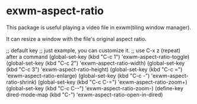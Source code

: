 # exwm-aspect-ratio

This package is useful playing a video file in exwm(tiling window manager).

It can resize a window with the file's original aspect ratio.

;; default key
;; just example, you can customize it.
;; use C-x z (repeat) after a command
(global-set-key (kbd "C-c 1") 'exwm-aspect-ratio-toggle)
(global-set-key (kbd "C-c 2") 'exwm-aspect-ratio-width)
(global-set-key (kbd "C-c 3") 'exwm-aspect-ratio-height)
(global-set-key (kbd "C-c =") 'exwm-aspect-ratio-enlarge)
(global-set-key (kbd "C-c -") 'exwm-aspect-ratio-shrink)
(global-set-key (kbd "C-c C-=") 'exwm-aspect-ratio-zoom+)
(global-set-key (kbd "C-c C--") 'exwm-aspect-ratio-zoom-)
(define-key
  dired-mode-map (kbd "C-<return>") 'exwm-aspect-ratio-open-in-dired)

